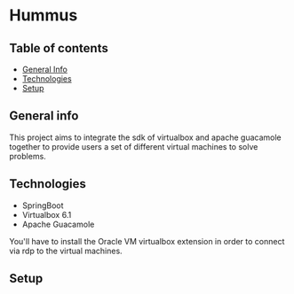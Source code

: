 # Hummus
## Table of contents
* [General Info](#general-info)
* [Technologies](#technologies)
* [Setup](#setup)

## General info
This project aims to integrate the sdk of virtualbox and apache guacamole together to provide users a set of different virtual machines to solve problems.

## Technologies
* SpringBoot
* Virtualbox 6.1
* Apache Guacamole

You'll have to install the Oracle VM virtualbox extension in order to connect via rdp to the virtual machines.

## Setup
